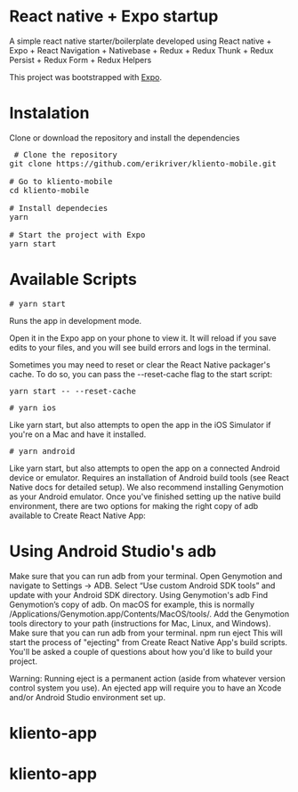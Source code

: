 # React native + Expo startup 
A simple react native starter/boilerplate developed using React native + Expo + React Navigation + Nativebase + Redux + Redux Thunk + Redux Persist + Redux Form + Redux Helpers

This project was bootstrapped with <a href="https://expo.io/">Expo</a>.

# Instalation
Clone or download the repository and install the dependencies

<pre> # Clone the repository
git clone https://github.com/erikriver/kliento-mobile.git

# Go to kliento-mobile
cd kliento-mobile

# Install dependecies
yarn

# Start the project with Expo
yarn start
</pre>

# Available Scripts

<pre># yarn start</pre>
Runs the app in development mode.

Open it in the Expo app on your phone to view it. It will reload if you save edits to your files, and you will see build errors and logs in the terminal.

Sometimes you may need to reset or clear the React Native packager's cache. To do so, you can pass the --reset-cache flag to the start script:

<pre>yarn start -- --reset-cache</pre>
<pre># yarn ios</pre>
Like yarn start, but also attempts to open the app in the iOS Simulator if you're on a Mac and have it installed.

<pre># yarn android</pre>
Like yarn start, but also attempts to open the app on a connected Android device or emulator. Requires an installation of Android build tools (see React Native docs for detailed setup). We also recommend installing Genymotion as your Android emulator. Once you've finished setting up the native build environment, there are two options for making the right copy of adb available to Create React Native App:

# Using Android Studio's adb
Make sure that you can run adb from your terminal.
Open Genymotion and navigate to Settings -> ADB. Select “Use custom Android SDK tools” and update with your Android SDK directory.
Using Genymotion's adb
Find Genymotion’s copy of adb. On macOS for example, this is normally /Applications/Genymotion.app/Contents/MacOS/tools/.
Add the Genymotion tools directory to your path (instructions for Mac, Linux, and Windows).
Make sure that you can run adb from your terminal.
npm run eject
This will start the process of "ejecting" from Create React Native App's build scripts. You'll be asked a couple of questions about how you'd like to build your project.

Warning: Running eject is a permanent action (aside from whatever version control system you use). An ejected app will require you to have an Xcode and/or Android Studio environment set up.

# kliento-app
# kliento-app
